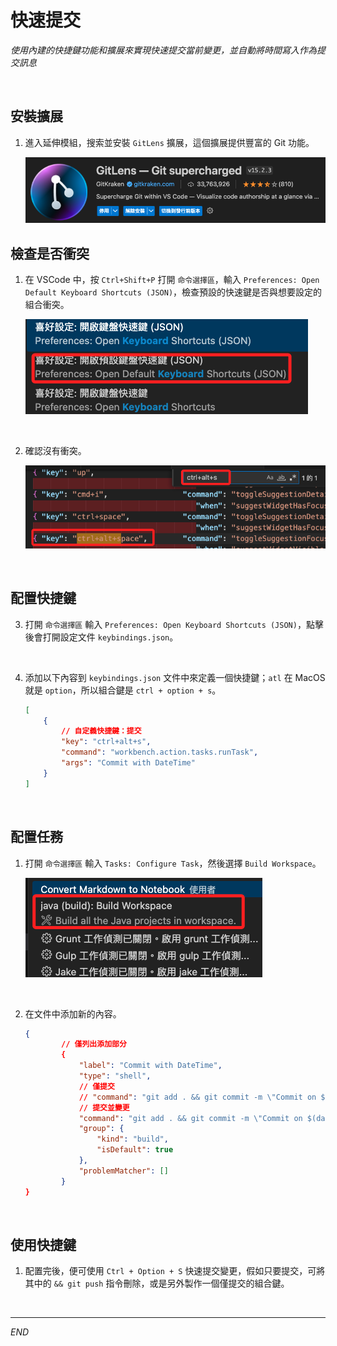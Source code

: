 # 快速提交

_使用內建的快捷鍵功能和擴展來實現快速提交當前變更，並自動將時間寫入作為提交訊息_

<br>

## 安裝擴展

1. 進入延伸模組，搜索並安裝 `GitLens` 擴展，這個擴展提供豐富的 Git 功能。

    ![](images/img_02.png)

## 檢查是否衝突

1. 在 VSCode 中，按 `Ctrl+Shift+P` 打開 `命令選擇區`，輸入 `Preferences: Open Default Keyboard Shortcuts (JSON)`，檢查預設的快速鍵是否與想要設定的組合衝突。

    ![](images/img_05.png)

<br>

2. 確認沒有衝突。

    ![](images/img_06.png)

<br>

## 配置快捷鍵

3. 打開 `命令選擇區` 輸入 `Preferences: Open Keyboard Shortcuts (JSON)`，點擊後會打開設定文件 `keybindings.json`。

<br>

4. 添加以下內容到 `keybindings.json` 文件中來定義一個快捷鍵；`atl` 在 MacOS 就是 `option`，所以組合鍵是 `ctrl + option + s`。

    ```json
    [
        {
            // 自定義快捷鍵：提交
            "key": "ctrl+alt+s",
            "command": "workbench.action.tasks.runTask",
            "args": "Commit with DateTime"
        }
    ]
    ```

<br>

## 配置任務

1. 打開 `命令選擇區` 輸入 `Tasks: Configure Task`，然後選擇 `Build Workspace`。

    ![](images/img_07.png)

<br>

2. 在文件中添加新的內容。

    ```json
    {
            // 僅列出添加部分
            {
                "label": "Commit with DateTime",
                "type": "shell",
                // 僅提交
                // "command": "git add . && git commit -m \"Commit on $(date '+%Y-%m-%d %H:%M:%S')\"",
                // 提交並變更
                "command": "git add . && git commit -m \"Commit on $(date '+%Y-%m-%d %H:%M:%S')\" && git push",
                "group": {
                    "kind": "build",
                    "isDefault": true
                },
                "problemMatcher": []
            }
    }
    ```

<br>

## 使用快捷鍵

1. 配置完後，便可使用 `Ctrl + Option + S` 快速提交變更，假如只要提交，可將其中的 `&& git push` 指令刪除，或是另外製作一個僅提交的組合鍵。

<br>

___

_END_
